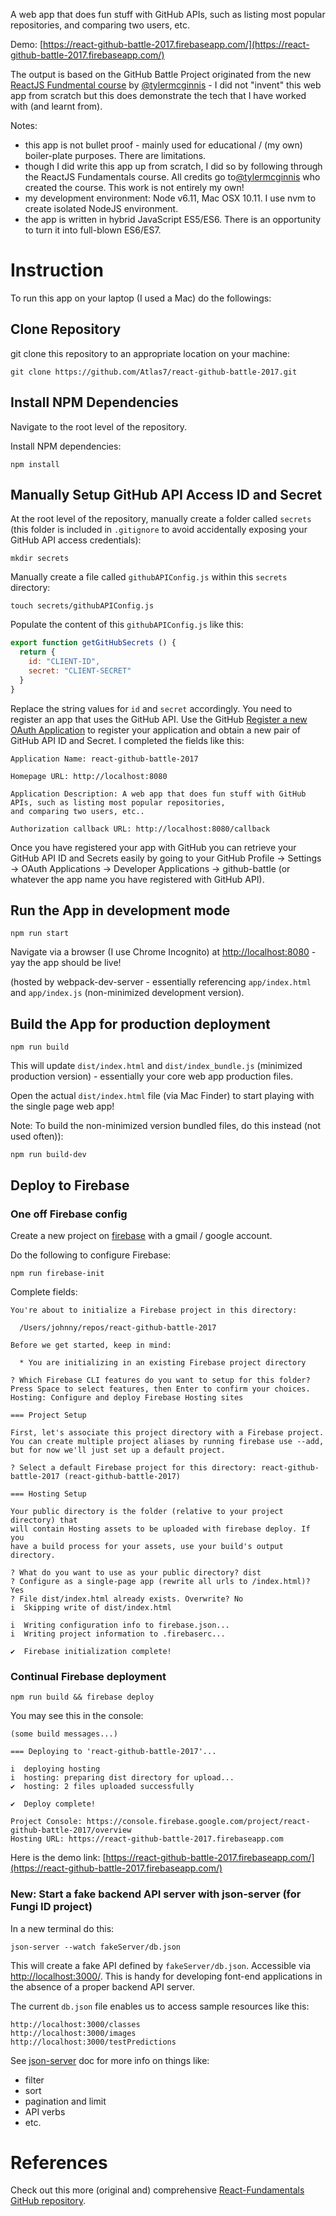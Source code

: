 A web app that does fun stuff with GitHub APIs, such as listing most popular repositories, and comparing two users, etc.

Demo: [https://react-github-battle-2017.firebaseapp.com/](https://react-github-battle-2017.firebaseapp.com/)

The output is based on the GitHub Battle Project originated from the new [ReactJS Fundmental course](tylermcginnis.com)
by [@tylermcginnis](https://github.com/tylermcginnis) - I did not "invent" this web app from scratch but this
does demonstrate the tech that I have worked with (and learnt from).

Notes:

- this app is not bullet proof - mainly used for educational / (my own) boiler-plate purposes. There are limitations.
- though I did write this app up from scratch, I did so by following through the ReactJS Fundamentals course.
All credits go to[@tylermcginnis](https://github.com/tylermcginnis) who created the course.
This work is not entirely my own!
- my development environment: Node v6.11, Mac OSX 10.11. I use nvm to create isolated NodeJS environment.
- the app is written in hybrid JavaScript ES5/ES6. There is an opportunity to turn it into full-blown ES6/ES7.

# Instruction

To run this app on your laptop (I used a Mac) do the followings:

## Clone Repository

git clone this repository to an appropriate location on your machine:

```
git clone https://github.com/Atlas7/react-github-battle-2017.git
```


## Install NPM Dependencies

Navigate to the root level of the repository.

Install NPM dependencies:

```
npm install
```


## Manually Setup GitHub API Access ID and Secret

At the root level of the repository, manually create a folder called `secrets`
(this folder is included in `.gitignore` to avoid accidentally exposing your GitHub API access credentials):

```
mkdir secrets
```

Manually create a file called `githubAPIConfig.js` within this `secrets` directory:

```
touch secrets/githubAPIConfig.js
```

Populate the content of this `githubAPIConfig.js` like this:

```js
export function getGitHubSecrets () {
  return {
    id: "CLIENT-ID",
    secret: "CLIENT-SECRET"
  }
}
```

Replace the string values for `id` and `secret` accordingly. You need to register an app that uses the GitHub API. 
Use the GitHub [Register a new OAuth Application](https://github.com/settings/applications/new) to register your
application and obtain a new pair of GitHub API ID and Secret. I completed the fields like this:

```
Application Name: react-github-battle-2017

Homepage URL: http://localhost:8080

Application Description: A web app that does fun stuff with GitHub APIs, such as listing most popular repositories,
and comparing two users, etc..

Authorization callback URL: http://localhost:8080/callback
```

Once you have registered your app with GitHub you can retrieve your GitHub API ID and Secrets easily by going to your 
GitHub Profile -> Settings -> OAuth Applications -> Developer Applications -> github-battle (or whatever the app name 
you have registered with GitHub API).

## Run the App in development mode

```
npm run start
```

Navigate via a browser (I use Chrome Incognito) at [http://localhost:8080](http://localhost:8080) - yay the app
should be live!

(hosted by webpack-dev-server - essentially referencing `app/index.html` and `app/index.js`
(non-minimized development version).


## Build the App for production deployment

```
npm run build
```

This will update `dist/index.html` and `dist/index_bundle.js` (minimized production version) - essentially your
core web app production files.

Open the actual `dist/index.html` file (via Mac Finder) to start playing with the single page web app!

Note: To build the non-minimized version bundled files, do this instead (not used often)):

```
npm run build-dev
```

## Deploy to Firebase

### One off Firebase config

Create a new project on [firebase](https://firebase.google.com/) with a gmail / google account.

Do the following to configure Firebase:

```
npm run firebase-init
```

Complete fields:

```
You're about to initialize a Firebase project in this directory:

  /Users/johnny/repos/react-github-battle-2017

Before we get started, keep in mind:

  * You are initializing in an existing Firebase project directory

? Which Firebase CLI features do you want to setup for this folder? Press Space to select features, then Enter to confirm your choices. Hosting: Configure and deploy Firebase Hosting sites

=== Project Setup

First, let's associate this project directory with a Firebase project.
You can create multiple project aliases by running firebase use --add, 
but for now we'll just set up a default project.

? Select a default Firebase project for this directory: react-github-battle-2017 (react-github-battle-2017)

=== Hosting Setup

Your public directory is the folder (relative to your project directory) that
will contain Hosting assets to be uploaded with firebase deploy. If you
have a build process for your assets, use your build's output directory.

? What do you want to use as your public directory? dist
? Configure as a single-page app (rewrite all urls to /index.html)? Yes
? File dist/index.html already exists. Overwrite? No
i  Skipping write of dist/index.html

i  Writing configuration info to firebase.json...
i  Writing project information to .firebaserc...

✔  Firebase initialization complete!
```

### Continual Firebase deployment

```
npm run build && firebase deploy
```

You may see this in the console:

```
(some build messages...)

=== Deploying to 'react-github-battle-2017'...

i  deploying hosting
i  hosting: preparing dist directory for upload...
✔  hosting: 2 files uploaded successfully

✔  Deploy complete!

Project Console: https://console.firebase.google.com/project/react-github-battle-2017/overview
Hosting URL: https://react-github-battle-2017.firebaseapp.com
```

Here is the demo link: [https://react-github-battle-2017.firebaseapp.com/](https://react-github-battle-2017.firebaseapp.com/)

### New: Start a fake backend API server with json-server (for Fungi ID project)

In a new terminal do this:

```
json-server --watch fakeServer/db.json
```

This will create a fake API defined by `fakeServer/db.json`. Accessible via
[http://localhost:3000/](http://localhost:3000/). This is handy for developing font-end applications in the
absence of a proper backend API server. 

The current `db.json` file enables us to access sample resources like this:

```
http://localhost:3000/classes
http://localhost:3000/images
http://localhost:3000/testPredictions
```

See [json-server](https://github.com/typicode/json-server) doc for more info on things like:

- filter
- sort
- pagination and limit
- API verbs
- etc.


# References

Check out this more (original and) comprehensive
[React-Fundamentals GitHub repository](https://github.com/tylermcginnis/react-fundamentals).
